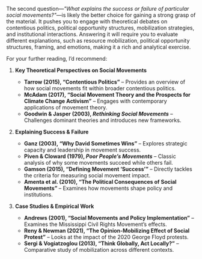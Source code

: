 The second question—_"What explains the success or failure of particular social movements?"_—is likely the better choice for gaining a strong grasp of the material. It pushes you to engage with theoretical debates on contentious politics, political opportunity structures, mobilization strategies, and institutional interactions. Answering it will require you to evaluate different explanations, such as resource mobilization, political opportunity structures, framing, and emotions, making it a rich and analytical exercise.

For your further reading, I’d recommend:

1. **Key Theoretical Perspectives on Social Movements**
    
    - **Tarrow (2015), “Contentious Politics”** – Provides an overview of how social movements fit within broader contentious politics.
    - **McAdam (2017), “Social Movement Theory and the Prospects for Climate Change Activism”** – Engages with contemporary applications of movement theory.
    - **Goodwin & Jasper (2003), _Rethinking Social Movements_** – Challenges dominant theories and introduces new frameworks.
2. **Explaining Success & Failure**
    
    - **Ganz (2003), “Why David Sometimes Wins”** – Explores strategic capacity and leadership in movement success.
    - **Piven & Cloward (1979), _Poor People’s Movements_** – Classic analysis of why some movements succeed while others fail.
    - **Gamson (2015), “Defining Movement ‘Success’”** – Directly tackles the criteria for measuring social movement impact.
    - **Amenta et al. (2010), “The Political Consequences of Social Movements”** – Examines how movements shape policy and institutions.
3. **Case Studies & Empirical Work**
    
    - **Andrews (2001), “Social Movements and Policy Implementation”** – Examines the Mississippi Civil Rights Movement’s effects.
    - **Reny & Newman (2021), “The Opinion-Mobilizing Effect of Social Protest”** – Looks at the impact of the 2020 George Floyd protests.
    - **Sergi & Vogiatzoglou (2013), “Think Globally, Act Locally?”** – Comparative study of mobilization across different contexts.